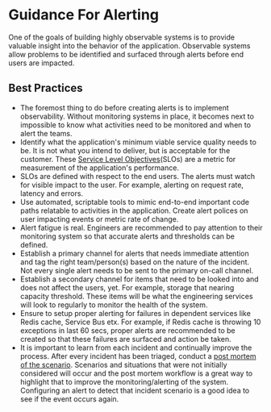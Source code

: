 # Guidance For Alerting

One of the goals of building highly observable systems is to provide valuable insight into the behavior of the application. Observable systems allow problems to be identified and surfaced through alerts before end users are impacted.

## Best Practices

- The foremost thing to do before creating alerts is to implement observability. Without monitoring systems in place, it becomes next to impossible to know what activities need to be monitored and when to alert the teams.
- Identify what the application's minimum viable service quality needs to be. It is not what you intend to deliver, but is acceptable for the customer. These [Service Level Objectives](https://landing.google.com/sre/sre-book/chapters/service-level-objectives/)(SLOs) are a metric for measurement of the application's performance.
- SLOs are defined with respect to the end users. The alerts must watch for visible impact to the user. For example, alerting on request rate, latency and errors.
- Use automated, scriptable tools to mimic end-to-end important code paths relatable to activities in the application. Create alert polices on user impacting events or metric rate of change.
- Alert fatigue is real. Engineers are recommended to pay attention to their monitoring system so that accurate alerts and thresholds can be defined.
- Establish a primary channel for alerts that needs immediate attention and tag the right team/person(s) based on the nature of the incident. Not every single alert needs to be sent to the primary on-call channel.
- Establish a secondary channel for items that need to be looked into and does not affect the users, yet. For example, storage that nearing capacity threshold. These items will be what the engineering services will look to regularly to monitor the health of the system.
- Ensure to setup proper alerting for failures in dependent services like Redis cache, Service Bus etx. For example, if Redis cache is throwing 10 exceptions in last 60 secs, proper alerts are recommended to be created so that these failures are surfaced and action be taken.
- It is important to learn from each incident and continually improve the process. After every incident has been triaged, conduct a [post mortem of the scenario](https://landing.google.com/sre/workbook/chapters/postmortem-culture/). Scenarios and situations that were not initially considered will occur and the post mortem workflow is a great way to highlight that to improve the monitoring/alerting of the system. Configuring an alert to detect that incident scenario is a good idea to see if the event occurs again.

